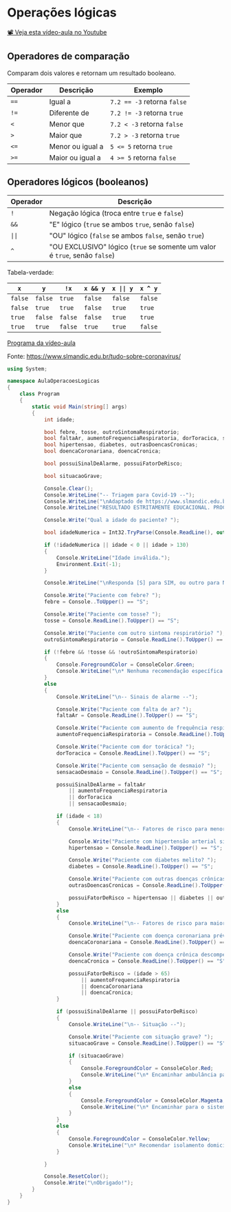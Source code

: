 # Operações lógicas

[📽 Veja esta vídeo-aula no Youtube](https://youtu.be/70RI1a5wN78)

## Operadores de comparação

Comparam dois valores e retornam um resultado booleano.

| Operador | Descrição        | Exemplo                     |
| -------- | ---------------- | --------------------------- |
| `==`     | Igual a          | `7.2 == -3` retorna `false` |
| `!=`     | Diferente de     | `7.2 != -3` retorna `true`  |
| `<`      | Menor que        | `7.2 < -3` retorna `false`  |
| `>`      | Maior que        | `7.2 > -3` retorna `true`   |
| `<=`     | Menor ou igual a | `5 <= 5` retorna `true`     |
| `>=`     | Maior ou igual a | `4 >= 5` retorna `false`    |

## Operadores lógicos (booleanos)

| Operador | Descrição                                                                  |
| -------- | -------------------------------------------------------------------------- |
| `!`      | Negação lógica (troca entre `true` e `false`)                              |
| `&&`     | "E" lógico (`true` se ambos `true`, senão `false`)                         |
| `\|\|`   | "OU" lógico (`false` se ambos `false`, senão `true`)                       |
| `^`      | "OU EXCLUSIVO" lógico (`true` se somente um valor é `true`, senão `false`) |

Tabela-verdade:

| `x`     | `y`     | `!x`    | `x && y` | `x \|\| y` | `x ^ y` |
| ------- | ------- | ------- | -------- | ---------- | ------- |
| `false` | `false` | `true`  | `false`  | `false`    | `false` |
| `false` | `true`  | `true`  | `false`  | `true`     | `true`  |
| `true`  | `false` | `false` | `false`  | `true`     | `true`  |
| `true`  | `true`  | `false` | `true`   | `true`     | `false` |

[Programa da vídeo-aula](https://youtu.be/70RI1a5wN78)

Fonte: https://www.slmandic.edu.br/tudo-sobre-coronavirus/

```cs
using System;

namespace AulaOperacoesLogicas
{
    class Program
    {
        static void Main(string[] args)
        {
            int idade;

            bool febre, tosse, outroSintomaRespiratorio;
            bool faltaAr, aumentoFrequenciaRespiratoria, dorToracica, sensacaoDesmaio;
            bool hipertensao, diabetes, outrasDoencasCronicas;
            bool doencaCoronariana, doencaCronica;

            bool possuiSinalDeAlarme, possuiFatorDeRisco;

            bool situacaoGrave;

            Console.Clear();
            Console.WriteLine("-- Triagem para Covid-19 --");
            Console.WriteLine("\nAdaptado de https://www.slmandic.edu.br/tudo-sobre-coronavirus/");
            Console.WriteLine("RESULTADO ESTRITAMENTE EDUCACIONAL. PROCURE AJUDA ESPECIALIZADA.\n");

            Console.Write("Qual a idade do paciente? ");

            bool idadeNumerica = Int32.TryParse(Console.ReadLine(), out idade);

            if (!idadeNumerica || idade < 0 || idade > 130)
            {
                Console.WriteLine("Idade inválida.");
                Environment.Exit(-1);
            }

            Console.WriteLine("\nResponda [S] para SIM, ou outro para NÃO.\n");

            Console.Write("Paciente com febre? ");
            febre = Console..ToUpper() == "S";

            Console.Write("Paciente com tosse? ");
            tosse = Console.ReadLine().ToUpper() == "S";

            Console.Write("Paciente com outro sintoma respiratório? ");
            outroSintomaRespiratorio = Console.ReadLine().ToUpper() == "S";

            if (!febre && !tosse && !outroSintomaRespiratorio)
            {
                Console.ForegroundColor = ConsoleColor.Green;
                Console.WriteLine("\n* Nenhuma recomendação específica. #fiqueemcasa");
            }
            else
            {
                Console.WriteLine("\n-- Sinais de alarme --");

                Console.Write("Paciente com falta de ar? ");
                faltaAr = Console.ReadLine().ToUpper() == "S";

                Console.Write("Paciente com aumento de frequência respiratória? ");
                aumentoFrequenciaRespiratoria = Console.ReadLine().ToUpper() == "S";

                Console.Write("Paciente com dor torácica? ");
                dorToracica = Console.ReadLine().ToUpper() == "S";

                Console.Write("Paciente com sensação de desmaio? ");
                sensacaoDesmaio = Console.ReadLine().ToUpper() == "S";

                possuiSinalDeAlarme = faltaAr
                    || aumentoFrequenciaRespiratoria
                    || dorToracica
                    || sensacaoDesmaio;

                if (idade < 18)
                {
                    Console.WriteLine("\n-- Fatores de risco para menores --");

                    Console.Write("Paciente com hipertensão arterial sistêmica? ");
                    hipertensao = Console.ReadLine().ToUpper() == "S";

                    Console.Write("Paciente com diabetes melito? ");
                    diabetes = Console.ReadLine().ToUpper() == "S";

                    Console.Write("Paciente com outras doenças crônicas? ");
                    outrasDoencasCronicas = Console.ReadLine().ToUpper() == "S";

                    possuiFatorDeRisco = hipertensao || diabetes || outrasDoencasCronicas;
                }
                else
                {
                    Console.WriteLine("\n-- Fatores de risco para maiores --");

                    Console.Write("Paciente com doença coronariana prévia? ");
                    doencaCoronariana = Console.ReadLine().ToUpper() == "S";

                    Console.Write("Paciente com doença crônica descompensada? ");
                    doencaCronica = Console.ReadLine().ToUpper() == "S";

                    possuiFatorDeRisco = (idade > 65)
                        || aumentoFrequenciaRespiratoria
                        || doencaCoronariana
                        || doencaCronica;
                }

                if (possuiSinalDeAlarme || possuiFatorDeRisco)
                {
                    Console.WriteLine("\n-- Situação --");

                    Console.Write("Paciente com situação grave? ");
                    situacaoGrave = Console.ReadLine().ToUpper() == "S";

                    if (situacaoGrave)
                    {
                        Console.ForegroundColor = ConsoleColor.Red;
                        Console.WriteLine("\n* Encaminhar ambulância para o local.");
                    }
                    else
                    {
                        Console.ForegroundColor = ConsoleColor.Magenta;
                        Console.WriteLine("\n* Encaminhar para o sistema de saúde.");
                    }
                }
                else
                {
                    Console.ForegroundColor = ConsoleColor.Yellow;
                    Console.WriteLine("\n* Recomendar isolamento domiciliar.");
                }

            }

            Console.ResetColor();
            Console.Write("\nObrigado!");
        }
    }
}
```
